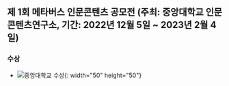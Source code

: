 ## 제 1회 메타버스 인문콘텐츠 공모전 (주최: 중앙대학교 인문콘텐츠연구소, 기간: 2022년 12월 5일 ~ 2023년 2월 4일) 

### 수상

  * ![중앙대학교 수상](https://github.com/Anjinhyoung/The-1st-Metaverse-Humanities-Content-Contest/assets/117788976/415242a6-b94e-4b3f-af9d-d57cb0adfd9a){: width="50" height="50"}


